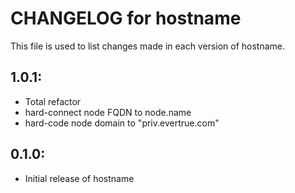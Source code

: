 # CHANGELOG for hostname

This file is used to list changes made in each version of hostname.

## 1.0.1:

* Total refactor
* hard-connect node FQDN to node.name
* hard-code node domain to "priv.evertrue.com"

## 0.1.0:

* Initial release of hostname
